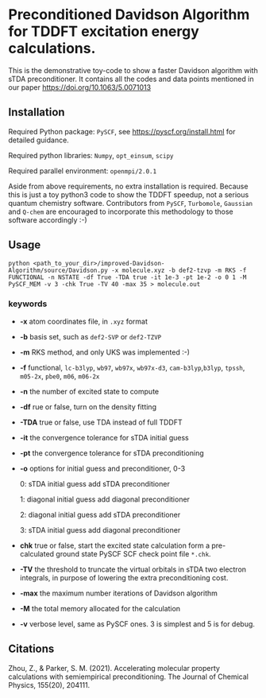 # Preconditioned Davidson Algorithm for TDDFT excitation energy calculations.
This is the demonstrative toy-code to show a faster Davidson algorithm with sTDA preconditioner. It contains all the codes and data points mentioned in our paper https://doi.org/10.1063/5.0071013

## Installation
Required Python package: `PySCF`, see https://pyscf.org/install.html for detailed guidance.

Required python libraries: `Numpy`, `opt_einsum`, `scipy`

Required parallel environment: `openmpi/2.0.1`

Aside from above requirements, no extra installation is required. Because this is just a toy python3 code to show the TDDFT speedup, not a serious quantum chemistry software. Contributors from `PySCF`, `Turbomole`, `Gaussian` and `Q-chem` are encouraged to incorporate this methodology to those software accordingly :-)

## Usage
`python <path_to_your_dir>/improved-Davidson-Algorithm/source/Davidson.py -x molecule.xyz -b def2-tzvp -m RKS -f FUNCTIONAL -n NSTATE -df True -TDA true -it 1e-3 -pt 1e-2 -o 0 1 -M PySCF_MEM -v 3 -chk True -TV 40 -max 35 > molecule.out`

### keywords
- **-x** atom coordinates file, in `.xyz` format    
- **-b** basis set, such as `def2-SVP` or `def2-TZVP`
- **-m** RKS method, and only UKS was implemented :-)
- **-f** functional, `lc-b3lyp`, `wb97`,
    `wb97x`,
    `wb97x-d3`,
    `cam-b3lyp`,`b3lyp`, `tpssh`, `m05-2x`, `pbe0`, `m06`, `m06-2x`
- **-n** the number of excited state to compute
- **-df** rue or false, turn on the density fitting
- **-TDA** true or false, use TDA instead of full TDDFT
- **-it** the convergence tolerance for sTDA initial guess
- **-pt** the convergence tolerance for sTDA preconditioning
- **-o** options for initial guess and preconditioner, 0-3

  0: sTDA initial guess add sTDA preconditioner

  1: diagonal initial guess add diagonal preconditioner

  2: diagonal initial guess add sTDA preconditioner

  3: sTDA initial guess add diagonal preconditioner

- **chk** true or false, start the excited state calculation form a pre-calculated ground state PySCF SCF check point file `*.chk`.
- **-TV** the threshold to truncate the virtual orbitals in sTDA two electron integrals, in purpose of lowering the extra preconditioning cost.
- **-max** the maximum number iterations of Davidson algorithm
- **-M** the total memory allocated for the calculation
- **-v** verbose level, same as PySCF ones. 3 is simplest and 5 is for debug.







## Citations
Zhou, Z., & Parker, S. M. (2021). Accelerating molecular property calculations with semiempirical preconditioning. The Journal of Chemical Physics, 155(20), 204111.
